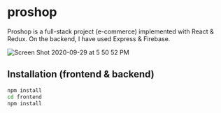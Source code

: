 # proshop

Proshop is a full-stack project (e-commerce) implemented with React & Redux. On the backend, I have used Express & Firebase.

![Screen Shot 2020-09-29 at 5 50 52 PM](https://user-images.githubusercontent.com/56588905/183266182-e21db0be-cae7-4395-95e6-28ca8894f1e2.png)

## Installation (frontend & backend)

```bash
npm install
cd frontend
npm install
```
